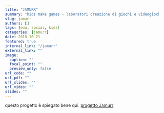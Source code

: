 ```yaml
---
title: "JAMURR"
summary: "kids make games - laboratori creazione di giochi e videogiochi, digital e media education per ragazzi e genitori in Jam"
slug: jamurr
authors: []
tags: [edu, social, kids]
categories: [jamurr]
date: 2018-10-21
featured: true
internal_link: "/jamurr"
external_link: ""
image:
  caption: ""
  focal_point: ""
  preview_only: false
url_code: ""
url_pdf: ""
url_slides: ""
url_video: ""
slides: ""
---
```


questo progetto è spiegato bene qui: [progetto Jamurr](/jamurr)

